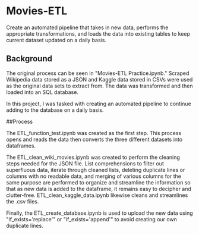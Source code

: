 # Movies-ETL
Create an automated pipeline that takes in new data, performs the appropriate transformations, and loads the data into existing tables to keep current dataset updated on a daily basis.

## Background

The original process can be seen in "Movies-ETL Practice.ipynb."  Scraped Wikipedia data stored as a JSON and Kaggle data stored in CSVs were used as the original data sets to extract from.  The data was transformed and then loaded into an SQL database.

In this project, I was tasked with creating an automated pipeline to continue adding to the database on a daily basis.

##Process

The ETL_function_test.ipynb was created as the first step.  This process opens and reads the data then converts the three different datasets into dataframes.

The ETL_clean_wiki_movies.ipynb was created to perform the cleaning steps needed for the JSON file.  List comprehensions to filter out superfluous data, iterate through cleaned lists, deleting duplicate lines or columns with no readable data, and merging of various columns for the same purpose are performed to organize and streamline the information so that as new data is added to the dataframe, it remains easy to decipher and clutter-free.  ETL_clean_kaggle_data.ipynb likewise cleans and streamlines the .csv files.

Finally, the ETL_create_database.ipynb is used to upload the new data using "if_exists='replace'" or "if_exists='append'" to avoid creating our own duplicate lines.